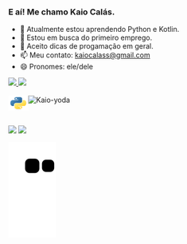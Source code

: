 ### E aí! Me chamo Kaio Calás.

- 🌱 Atualmente estou aprendendo Python e Kotlin.
- 👯 Estou em busca do primeiro emprego.
- 🤔 Aceito dicas de progamação em geral.
- 📫 Meu contato: kaiocalass@gmail.com
- 😄 Pronomes: ele/dele

 <div>
  <a href="https://github.com/KaioCalas">
  <img height="180em" src="https://github-readme-stats.vercel.app/api?username=KaioCalas&show_icons=true&theme=dark&include_all_commits=true&count_private=true"/>
  <img height="180em" src="https://github-readme-stats.vercel.app/api/top-langs/?username=KaioCalas&layout=compact&langs_count=7&theme=dark"/>
</div>
<div style="display: inline-block"><br>
   <img align="center" alt="Kaio-Python" height="30" width="40" src="https://raw.githubusercontent.com/devicons/devicon/master/icons/python/python-original.svg">
   <img align="right" alt="Kaio-yoda" src="https://c.tenor.com/29Ok5pc0ivAAAAAM/gatinho-gato.gif">
</div>
  
 
  ##
 
 
  <div> 
  <a href = "kaiocalass@gmail.com"><img src="https://img.shields.io/badge/-Gmail-%23333?style=for-the-badge&logo=gmail&logoColor=white" target="_blank"></a>
  <a href="https://www.linkedin.com/in/kaio-costa-a7ba56207/" target="_blank"><img src="https://img.shields.io/badge/-LinkedIn-%230077B5?style=for-the-badge&logo=linkedin&logoColor=white" target="_blank"></a> 
 
  ![Snake animation](https://github.com/rafaballerini/rafaballerini/blob/output/github-contribution-grid-snake.svg)
 
</div>
  
